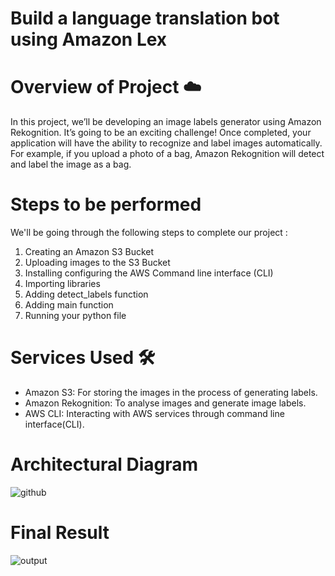 # Build a language translation bot using Amazon Lex 

# Overview of Project ☁️
In this project, we’ll be developing an image labels generator using Amazon Rekognition. It’s going to be an exciting challenge! Once completed, your application will have the ability to recognize and label images automatically. For example, if you upload a photo of a bag, Amazon Rekognition will detect and label the image as a bag.

# Steps to be performed 
We'll be going through the following steps to complete our project :

1. Creating an Amazon S3 Bucket
2. Uploading images to the S3 Bucket
3. Installing configuring the AWS Command line interface (CLI)
4. Importing libraries
5. Adding detect_labels function
6. Adding main function
7. Running your python file

# Services Used 🛠
* Amazon S3: For storing the images in the process of generating labels.
* Amazon Rekognition: To analyse images and generate image labels.
* AWS CLI: Interacting with AWS services through command line interface(CLI).

# Architectural Diagram
  ![github](https://github.com/user-attachments/assets/48121fdd-3728-42a9-9369-058177dfc836)

# Final Result
  ![output](https://github.com/user-attachments/assets/489c0be8-f11f-49f7-a2a0-dbcd211c2259)

  









